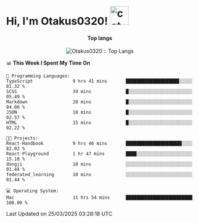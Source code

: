 <h1> Hi, I'm Otakus0320! <img src="https://media.giphy.com/media/mGcNjsfWAjY5AEZNw6/giphy.gif" width="50" alt="cat"></h1>

<h4 align="center">Top langs</h4>

<p align="center"><img src="https://github-readme-stats.vercel.app/api/top-langs/?username=Otakus0320&langs_count=10&theme=tokyonight&layout=compact&timestamp={{random_number}}" alt="Otakus0320 :: Top Langs" /></p>

<!--START_SECTION:waka-->
📊 **This Week I Spent My Time On** 

```text
💬 Programming Languages: 
TypeScript               9 hrs 41 mins       ████████████████████░░░░░   81.32 % 
SCSS                     39 mins             █░░░░░░░░░░░░░░░░░░░░░░░░   05.49 % 
Markdown                 28 mins             █░░░░░░░░░░░░░░░░░░░░░░░░   04.06 % 
JSON                     18 mins             █░░░░░░░░░░░░░░░░░░░░░░░░   02.57 % 
HTML                     15 mins             █░░░░░░░░░░░░░░░░░░░░░░░░   02.22 % 

🐱‍💻 Projects: 
React-Handbook           9 hrs 46 mins       █████████████████████░░░░   82.02 % 
React-Playground         1 hr 47 mins        ████░░░░░░░░░░░░░░░░░░░░░   15.10 % 
dongji                   10 mins             ░░░░░░░░░░░░░░░░░░░░░░░░░   01.44 % 
federated_learning       10 mins             ░░░░░░░░░░░░░░░░░░░░░░░░░   01.44 % 

💻 Operating System: 
Mac                      11 hrs 54 mins      █████████████████████████   100.00 % 
```


 Last Updated on 25/03/2025 03:28:18 UTC
<!--END_SECTION:waka-->
